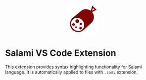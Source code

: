 <p align="center">
  <img src="https://raw.githubusercontent.com/petrgazarov/salami-vscode-extension/master/images/salami-extension-icon.png" alt="Salami icon" width="100px" height="100px">
</p>

# Salami VS Code Extension

This extension provides syntax highlighting functionality for Salami language. It is automatically applied to files with `.sami` extension.
